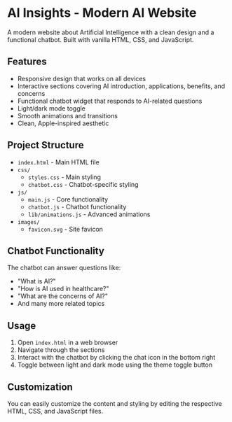 # AI Insights - Modern AI Website

A modern website about Artificial Intelligence with a clean design and a functional chatbot. Built with vanilla HTML, CSS, and JavaScript.

## Features

- Responsive design that works on all devices
- Interactive sections covering AI introduction, applications, benefits, and concerns
- Functional chatbot widget that responds to AI-related questions
- Light/dark mode toggle
- Smooth animations and transitions
- Clean, Apple-inspired aesthetic

## Project Structure

- `index.html` - Main HTML file
- `css/`
  - `styles.css` - Main styling
  - `chatbot.css` - Chatbot-specific styling
- `js/`
  - `main.js` - Core functionality
  - `chatbot.js` - Chatbot functionality
  - `lib/animations.js` - Advanced animations
- `images/`
  - `favicon.svg` - Site favicon

## Chatbot Functionality

The chatbot can answer questions like:
- "What is AI?"
- "How is AI used in healthcare?"
- "What are the concerns of AI?"
- And many more related topics

## Usage

1. Open `index.html` in a web browser
2. Navigate through the sections
3. Interact with the chatbot by clicking the chat icon in the bottom right
4. Toggle between light and dark mode using the theme toggle button

## Customization

You can easily customize the content and styling by editing the respective HTML, CSS, and JavaScript files.